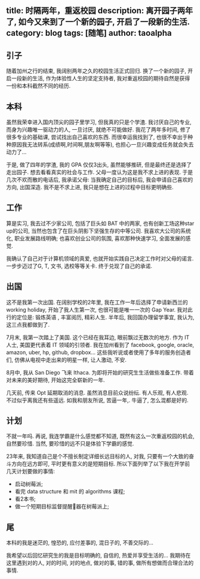 title: 时隔两年，重返校园
description: 离开园子两年了, 如今又来到了一个新的园子, 开启了一段新的生活.
category: blog
tags: [随笔]
author: taoalpha
---

## 引子

随着加州之行的结束, 我阔别两年之久的校园生活正式回归. 换了一个新的园子, 开启一段新的生活, 作为体验性人生的坚定支持者, 我对重返校园的期待自然是获得一份和本科截然不同的经历.

## 本科

虽然我荣幸进入国内顶尖的园子里学习, 但我真的只是个学渣. 我讨厌自己的专业, 而身为兴趣唯一驱动力的人, 一旦讨厌, 就绝不可能做好. 我花了两年多时间, 修了很多专业的基础课, 尝试找出自己喜欢的东西. 而很幸运我找到了, 也很不幸出于种种原因我无法转系(成绩啊,时间啊,朋友啊等等), 也担心一旦兴趣变成任务就会失去动力了...

于是, 做了四年的学渣, 我的 GPA 仅仅3出头, 虽然能够推研, 但是最终还是选择了走出园子. 想去看看真实的社会与工作. 父母一度认为这是我不求上进的表现. 于是几次不欢而散的电话后, 我承诺父母: 当我确定自己的目标后, 我会申请自己喜欢的方向, 出国深造. 我不是不求上进, 我只是想在上进的过程中目标更明确些.

## 工作

算是实习, 我去过不少家公司, 包括了巨头如 BAT 中的两家, 也有创新工场这种star up的公司, 当然也包含了在巨头阴影下坚强生存的中等公司. 我喜欢大公司的系统化, 职业发展路线明确; 也喜欢创业公司的氛围, 喜欢那种快速学习, 全面发展的感觉.

我确认了自己对于计算机领域的真爱, 也就开始实践自己决定工作时对父母的诺言. 一步步迈过了G, T, 文书, 选校等等关卡. 终于兑现了自己的承诺.

## 出国

这不是我第一次出国. 在阔别学校的2年里, 我在工作一年后选择了申请新西兰的 working holiday, 开始了我人生第一次, 也很可能是唯一一次的 Gap Year. 我对此行的定位是: 锻炼英语 , 丰富阅历, 精彩人生. 半年后, 我回国办理留学事宜, 我认为, 这三点我都做到了.

7月末, 我第一次踏上了美国. 这个已经在我耳边, 眼前飘过无数次的地方. 作为 IT 人士, 美国更代表着 IT 领域的引领者. 我在加州看到了 facebook, google, oracle, amazon, uber, hp, github, dropbox... 这些我听说或者使用了多年的服务创造者们, 仿佛从电视中走出来的明星一样, 让人激动, 不安.

8月中, 我从 San Diego 飞来 Ithaca. 为即将开始的研究生生活做些准备工作. 带着对未来的美好期待, 开始这完全崭新的一年.

几天前, 传来 Opt 延期取消的消息. 虽然消息目前众说纷纭. 有人乐观, 有人悲观. 不过似乎离我还有些遥远. 如我和朋友所说, 苦逼一年,. 牛逼了, 怎么混都是好的.

## 计划

不就一年吗. 再说, 我连学霸是什么感觉都不知道, 既然有这么一次重返校园的机会, 自然要珍惜. 当然, 要珍惜的远不只是体验下学霸的感觉.

23年来, 我知道自己是个不擅长制定详细长远目标的人, 对我, 只要有一个大致的奋斗方向在远方即可, 平时更有意义的是短期目标. 所以下面列举了以下我在开学前几天计划要做的事情:

- 启动树莓派;
- 看完 data structure 和 mit 的 algorithms 课程;
- 看2本书;
- 做一个短期目标监督提醒器在树莓派上;

## 尾

本科的我是迷茫的, 惶恐的, 应付差事的, 混日子的, 不善交际的...

我希望以后回忆研究生的我是目标明确的, 自信的, 热爱并享受生活的... 我期待在这里遇到对的人, 对的时间, 对的地点, 做对的事, 错的事, 做所有想做而合理合法的事情.
